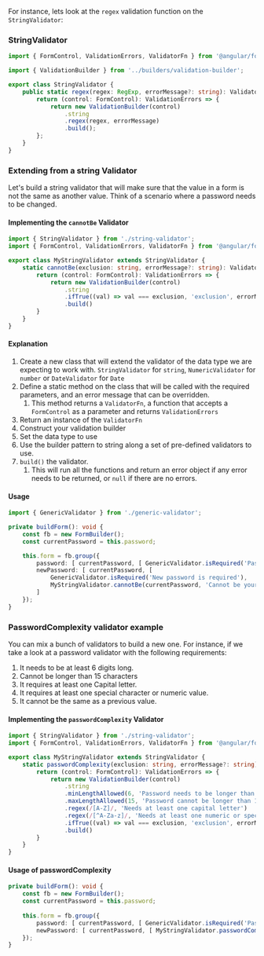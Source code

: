 For instance, lets look at the `regex` validation function on the `StringValidator`:

### StringValidator
```ts
import { FormControl, ValidationErrors, ValidatorFn } from '@angular/forms';

import { ValidationBuilder } from '../builders/validation-builder';

export class StringValidator {
    public static regex(regex: RegExp, errorMessage?: string): ValidatorFn {
        return (control: FormControl): ValidationErrors => {
            return new ValidationBuilder(control)
                .string
                .regex(regex, errorMessage)
                .build();
        };
    }
}
```

### Extending from a string Validator

Let's build a string validator that will make sure that the value in a form is not the same as another value. Think of a scenario where a password needs to be changed.

#### Implementing the `cannotBe` Validator

```ts
import { StringValidator } from './string-validator';
import { FormControl, ValidationErrors, ValidatorFn } from '@angular/forms';

export class MyStringValidator extends StringValidator {                        // 1
    static cannotBe(exclusion: string, errorMessage?: string): ValidatorFn {    // 2
        return (control: FormControl): ValidationErrors => {                    // 3
            return new ValidationBuilder(control)                               // 4
                .string                                                         // 5 .. n
                .ifTrue((val) => val === exclusion, 'exclusion', errorMessage || 'New value cannot be the same as the previous value')  // 6
                .build()                                                        // 7
        }
    }
}
```

#### Explanation
1. Create a new class that will extend the validator of the data type we are expecting to work with. `StringValidator` for `string`, `NumericValidator` for `number` or `DateValidator` for `Date`
2. Define a static method on the class that will be called with the required parameters, and an error message that can be overridden.
    1. This method returns a `ValidatorFn`, a function that accepts a `FormControl` as a parameter and returns `ValidationErrors`
3. Return an instance of the `ValidatorFn`
4. Construct your validation builder
5. Set the data type to use
6. Use the builder pattern to string along a set of pre-defined validators to use.
7. `build()` the validator.
    1. This will run all the functions and return an error object if any error needs to be returned, or `null` if there are no errors.

#### Usage

```ts
import { GenericValidator } from './generic-validator';

private buildForm(): void {
    const fb = new FormBuilder();
    const currentPassword = this.password;

    this.form = fb.group({
        password: [ currentPassword, [ GenericValidator.isRequired('Password is required') ] ],
        newPassword: [ currentPassword, [
            GenericValidator.isRequired('New password is required'),
            MyStringValidator.cannotBe(currentPassword, 'Cannot be your previous password!') ] 
        ]
    });
}
```

### PasswordComplexity validator example
You can mix a bunch of validators to build a new one. For instance, if we take a look at a password validator with the following requirements:
1. It needs to be at least 6 digits long.
2. Cannot be longer than 15 characters
3. It requires at least one Capital letter.
4. It requires at least one special character or numeric value.
5. It cannot be the same as a previous value.

#### Implementing the `passwordComplexity` Validator

```ts
import { StringValidator } from './string-validator';
import { FormControl, ValidationErrors, ValidatorFn } from '@angular/forms';

export class MyStringValidator extends StringValidator {
    static passwordComplexity(exclusion: string, errorMessage?: string): ValidatorFn {
        return (control: FormControl): ValidationErrors => {
            return new ValidationBuilder(control)
                .string
                .minLengthAllowed(6, 'Password needs to be longer than 6 characters')
                .maxLengthAllowed(15, 'Password cannot be longer than 15 characters')
                .regex(/[A-Z]/, 'Needs at least one capital letter')
                .regex(/[^A-Za-z]/, 'Needs at least one numeric or special character')
                .ifTrue((val) => val === exclusion, 'exclusion', errorMessage || 'New value cannot be the same as the previous value')
                .build()
        }
    }
}
```

#### Usage of passwordComplexity
```ts
private buildForm(): void {
    const fb = new FormBuilder();
    const currentPassword = this.password;
    
    this.form = fb.group({
        password: [ currentPassword, [ GenericValidator.isRequired('Password is required') ] ],
        newPassword: [ currentPassword, [ MyStringValidator.passwordComplexity(currentPassword) ] ]
    });
}
```
